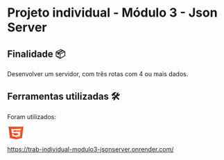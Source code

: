 # Projeto individual - Módulo 3 - Json Server

## Finalidade 📦

<p> Desenvolver um servidor, com três rotas com 4 ou mais dados. </p>

## Ferramentas utilizadas 🛠️

<p> Foram utilizados: </p>

<img align="center" alt="Will-HTML" height="30" width="40" src="https://raw.githubusercontent.com/devicons/devicon/master/icons/html5/html5-original.svg">





https://trab-individual-modulo3-jsonserver.onrender.com/
